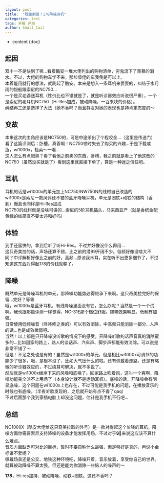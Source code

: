 ```yaml
---
layout: post
title:  "残羹剩饭？178降噪耳机"
categories: test
tags: 开箱 评测
author: Small_tail
---
```


* content
{:toc}


## 起因

双十一不是快到了嘛…看着酷安一堆大佬列出的购物清单，穷鬼流下了羡慕的泪水。不过，大佬的购物车学不来，那垃圾佬的车我倒是可以上。   
本着能用就行的想法，就刷起了酷安。本来是想入一条耳机来耍耍的，纠结于水月雨的银船跟索尼的NC750…   
一个是买老婆送耳机（性价比也不错就是了，就是听诊器效应听说很严重），一个是索尼的老耳机NC750（Hi-Res加成，被动降噪，一百来块的价格）。  
纠结再三还是选择了大法（她不香吗？而且群友对她的表现也是持肯定态度的～   

## 变故

本来这次的主角应该是NC750的，可是中途杀出了个程咬金…（这里是传送门）   
看了这篇评测后：卧槽，真香啊！NC750顿时失去了购买的兴趣…于是下载咸鱼，wi1000x，检索～一看…  
这人怎么有点眼熟？看了看他之前卖的东西，卧槽，我之前就是看上了他这改的NC750（虽然没买就是了）看到这里就直接下单了，算是一种迷之信任吧。  

## 耳机

耳机的话是wi1000x的单元加上NC750/NW750N的线材自己改造的  
wi1000x是索尼一款风评还不错的蓝牙降噪耳机，单元是圈铁+动铁的结构（香到）而且也同样是Hi-Res加成  
NC750的线材倒是没啥可讲的…索尼的5阶耳机插头，马来西亚产（就是香槟金配黄绿的线简直不要太违和好吗）  

## 体验  

到手还蛮快的，拿到后听了听Hi-Res。不过并好像没什么卵用…  
这只奇美拉的话，声场还算不错，比之前的潜99开阔不少。低频好像没啥大不同？中评解析好像比之前的好，高频…原谅我木耳，实在听不出更多细节了，不过知道这东西对得起178的价钱就够了。

## 降噪  

既然单元是降噪耳机的单元，那降噪功能势必得继承下来啊。这只奇美拉完好的保留…完好？等等  
哦，wi1000x是蓝牙耳机，有线降噪里面没有它，怎么办呢？当然是一个一个试啊。我也跟那篇评测一样觉得，NC-31E那个档位舒服。降噪效果明显，低频有加强。  
日常使用低频噪音（咚咚咚之类的）可以有效消除，中高频只能消除一部分…人声的话…也是成效微弱吧。  
当然！以上都是只开降噪没听歌的情况下的感受，开降噪听歌的话声音真的消除蛮多的…比如回家的路上，路人的谈话声、汽车声、脚步声都能有效消除。可以说是非常不错了～  
但是！不足之处也是有的！虽然是wi1000x的单元，但是相比wi1000x可调节的功能少了很多，哦，是根本没了，比如大气压什么的啦。还有佩戴着走路，还是有略微的听诊器效应的，不过绕耳可解决，就不多说了。  
然后就是wi1000x继承下来的风噪和底噪了。回家路上吹着风，这叫一个爽啊，降噪功能完全派不上用场了（本身设计就不是运动耳机）。底噪的话，开降噪会有明显底噪，这个问题在wi1000x上也存在，不过可能是我手机的问题，在播放音乐的时候也有底噪。（半夜听歌发现的，之后就开始有点不香了qaq）  
不过后面那个我到家插电脑上却没这问题，估计是我手机不行吧…

## 总结  

NC1000X（酷安大佬给这只奇美拉取的外号）是一款对得起这个价钱的耳机，降噪方面你需要索尼支持降噪的设备才能发挥用场，不过对于🔒🐶来说这应该不算什么难点。  
音质方面缺乏可对比的目标，暂时不妄自称什么最强，但是够好是真的，再说小金标谁不爱呢？  
佩戴场景还是公交、地铁这种环境吧，降噪开着，音乐放着，享受你自己的世界。就算被动降噪不算太强，但还是能为你消除一些恼人的噪声的～

**178**，Hi-res加持、被动降噪、动铁+圈铁。这还不香吗？

